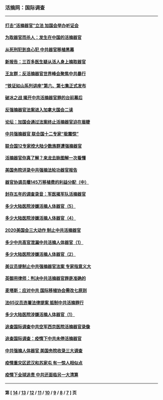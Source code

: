 ### 活摘网：国际调查
---
#### [打击“活摘器官”立法 加国会举办听证会](../../pages/nf5947/n13869362.md?12060430) 
#### [为取器官而杀人：发生在中国的活摘器官](../../pages/nf5947/n13794731.md?12060430) 
#### [从死刑犯到良心犯 中共器官移植黑幕](../../pages/nf5947/n13764669.md?12060430) 
#### [新报告：三百多医生疑从活人身上摘取器官](../../pages/nf5947/n13703044.md?12060430) 
#### [王友群：反活摘器官世界峰会聚焦中共暴行](../../pages/nf5947/n13250738.md?12060430) 
#### [“铁证如山系列讲座”第六、第七集正式发布](../../pages/nf5947/n13106287.md?12060430) 
#### [破冰之战 揭开中共活摘器官罪的台前幕后](../../pages/nf5947/n13082457.md?12060430) 
#### [反强摘器官法案进入加拿大国会二读](../../pages/nf5947/n13033450.md?12060430) 
#### [论坛：加国会通过法案终止活摘器官迫在眉睫](../../pages/nf5947/n13029839.md?12060430) 
#### [中共强摘器官 联合国十二专家“极震惊”](../../pages/nf5947/n13024313.md?12060430) 
#### [联合国12专家控大陆少数族群遭强摘器官](../../pages/nf5947/n13023877.md?12060430) 
#### [活摘器官你真了解？来龙去脉图解一次看懂](../../pages/nf5947/n13013820.md?12060430) 
#### [美国务院详录中共强摘法轮功器官报告](../../pages/nf5947/n12944519.md?12060430) 
#### [器官协调员曝145万移植费的利益分配（中）](../../pages/nf5947/n12894547.md?12060430) 
#### [封存五年的调查录音：军医揭军队活摘器官](../../pages/nf5947/n12798692.md?12060430) 
#### [多少大陆医院涉嫌活摘人体器官（5）](../../pages/nf5947/n12768383.md?12060430) 
#### [多少大陆医院涉嫌活摘人体器官（4）](../../pages/nf5947/n12664434.md?12060430) 
#### [2020美国会三大动作 制止中共活摘器官](../../pages/nf5947/n12682004.md?12060430) 
#### [多少中共高官泄漏中共活摘人体器官（1）](../../pages/nf5947/n12671234.md?12060430) 
#### [多少大陆医院涉嫌活摘人体器官（2）](../../pages/nf5947/n12655589.md?12060430) 
#### [美议员提制止中共强摘器官法案 专家指意义大](../../pages/nf5947/n12630561.md?12060430) 
#### [英御用律师：判决中共活摘器官罪是准确的](../../pages/nf5947/n12580740.md?12060430) 
#### [麦塔斯：应对中共 国际移植协会需改七原则](../../pages/nf5947/n12514711.md?12060430) 
#### [法65议员连署法律提案 抵制中共活摘罪行](../../pages/nf5947/n12437047.md?12060430) 
#### [多少大陆医院涉嫌活摘人体器官（1）](../../pages/nf5947/n12414284.md?12060430) 
#### [追查国际调查中共空军西京医院活摘器官录像](../../pages/nf5947/n12348837.md?12060430) 
#### [追查国际调查：疫情下中共未停活摘器官](../../pages/nf5947/n12273415.md?12060430) 
#### [中共强摘人体器官 美国务院收录三大调查](../../pages/nf5947/n12181488.md?12060430) 
#### [疫情重灾区武汉和苏家屯 有一惊人相似点](../../pages/nf5947/n12150824.md?12060430) 
#### [疫情下全球追责 中共还面临另一大清算](../../pages/nf5947/n12070397.md?12060430) 

---
#### 第 [ [14](./14.md?12060430) / [13](./13.md?12060430) / [12](./12.md?12060430) / [11](./11.md?12060430) / [10](./10.md?12060430) / [9](./9.md?12060430) / [8](./8.md?12060430) / [7](./7.md?12060430) ] 页
